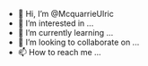 - 👋 Hi, I’m @McquarrieUlric
- 👀 I’m interested in ...
- 🌱 I’m currently learning ...
- 💞️ I’m looking to collaborate on ...
- 📫 How to reach me ...

<!---
McquarrieUlric/McquarrieUlric is a ✨ special ✨ repository because its `README.md` (this file) appears on your GitHub profile.
You can click the Preview link to take a look at your changes.
--->
